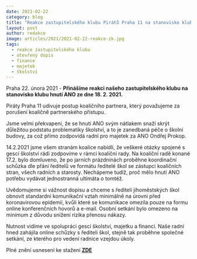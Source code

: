```yaml
---
date: 2021-02-22
category: blog
title: "Reakce zastupitelského klubu Pirátů Praha 11 na stanovisko klubu hnutí ANO ze dne 18. 2. 2021"
layout: post
author: redakce
image: articles/2021/2021-02-22-reakce-zk.jpg
tags: 
  - reakce zastupitelského klubu
  - otevřený dopis
  - finance
  - majetek
  - školství
---
```


Praha 22. února 2021 - **Přinášíme reakci našeho zastupitelského klubu na stanovisko klubu hnutí ANO ze dne 18. 2. 2021.**

Piráty Praha 11 udivuje postup koaličního partnera, který považujeme za porušení koaličně partnerského přístupu. 

Jsme velmi překvapeni, že se hnutí ANO svým nátlakem snaží skrýt důležitou podstatu problematiky školství, a to je zanedbaná péče o školní budovy, za což přímo zodpovídá radní pro majetek za ANO Ondřej Prokop.

14.2.2021 jsme všem stranám koalice nabídli, že veškeré otázky spojené s gescí školství rádi zodpovíme v rámci koaliční rady. Na koaliční radě konané 17.2. bylo domluveno, že po jarních prázdninách proběhne koordinační schůzka dle přání ředitelů ve formátu ředitelé škol se zástupci koaličních stran, všech radních a starosty. Nechápeme tudíž, proč mělo hnutí ANO potřebu vydávat jednostranná ultimáta o tomtéž.

Uvědomujeme si vážnost dopisu a chceme s řediteli jihoměstských škol obnovit standardní komunikační vztah minimálně na úrovni před koronavirovou epidemií, kvůli které se komunikace omezila pouze na formu online konferenčních hovorů a e-mail. Osobní setkání bylo omezeno na minimum z důvodu snížení rizika přenosu nákazy. 

Nutnost vidíme ve spolupráci gescí školství, majetku a financí. Naše radní hned zahájila online schůzky s řediteli škol, stejně tak proběhne společné setkání, ze kterého pro vedení radnice vzejdou úkoly.

Plné znění usnesení ke stažení **[ZDE](/assets/pdf/2021-02-22-usneseni-zk-3)**
